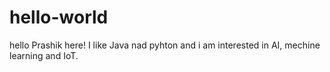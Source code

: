 # hello-world


hello Prashik here!  I like Java nad pyhton and i am interested in AI, mechine learning and IoT.
